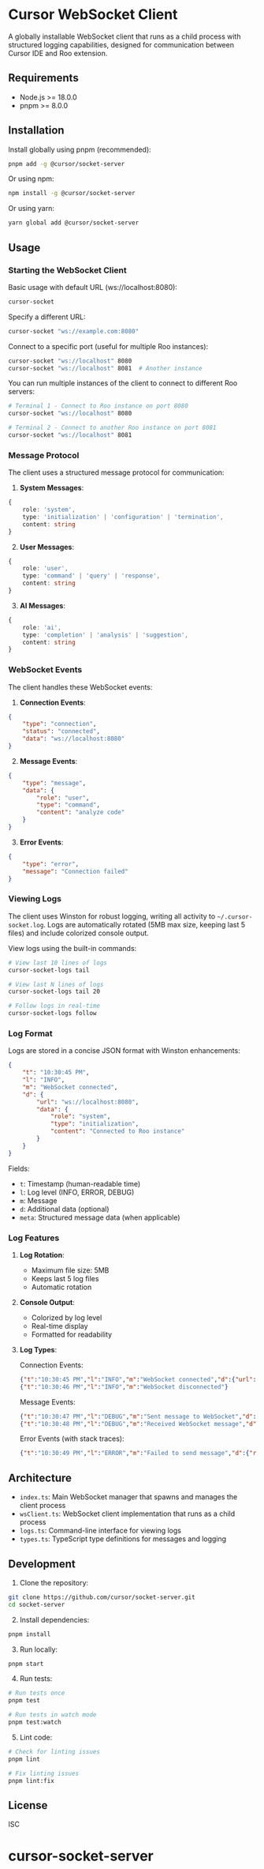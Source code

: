 # Cursor WebSocket Client

A globally installable WebSocket client that runs as a child process with structured logging capabilities, designed for communication between Cursor IDE and Roo extension.

## Requirements

- Node.js >= 18.0.0
- pnpm >= 8.0.0

## Installation

Install globally using pnpm (recommended):

```bash
pnpm add -g @cursor/socket-server
```

Or using npm:

```bash
npm install -g @cursor/socket-server
```

Or using yarn:

```bash
yarn global add @cursor/socket-server
```

## Usage

### Starting the WebSocket Client

Basic usage with default URL (ws://localhost:8080):

```bash
cursor-socket
```

Specify a different URL:

```bash
cursor-socket "ws://example.com:8080"
```

Connect to a specific port (useful for multiple Roo instances):

```bash
cursor-socket "ws://localhost" 8080
cursor-socket "ws://localhost" 8081  # Another instance
```

You can run multiple instances of the client to connect to different Roo servers:

```bash
# Terminal 1 - Connect to Roo instance on port 8080
cursor-socket "ws://localhost" 8080

# Terminal 2 - Connect to another Roo instance on port 8081
cursor-socket "ws://localhost" 8081
```

### Message Protocol

The client uses a structured message protocol for communication:

1. **System Messages**:

```typescript
{
    role: 'system',
    type: 'initialization' | 'configuration' | 'termination',
    content: string
}
```

2. **User Messages**:

```typescript
{
    role: 'user',
    type: 'command' | 'query' | 'response',
    content: string
}
```

3. **AI Messages**:

```typescript
{
    role: 'ai',
    type: 'completion' | 'analysis' | 'suggestion',
    content: string
}
```

### WebSocket Events

The client handles these WebSocket events:

1. **Connection Events**:

```json
{
    "type": "connection",
    "status": "connected",
    "data": "ws://localhost:8080"
}
```

2. **Message Events**:

```json
{
    "type": "message",
    "data": {
        "role": "user",
        "type": "command",
        "content": "analyze code"
    }
}
```

3. **Error Events**:

```json
{
    "type": "error",
    "message": "Connection failed"
}
```

### Viewing Logs

The client uses Winston for robust logging, writing all activity to `~/.cursor-socket.log`. Logs are automatically rotated (5MB max size, keeping last 5 files) and include colorized console output.

View logs using the built-in commands:

```bash
# View last 10 lines of logs
cursor-socket-logs tail

# View last N lines of logs
cursor-socket-logs tail 20

# Follow logs in real-time
cursor-socket-logs follow
```

### Log Format

Logs are stored in a concise JSON format with Winston enhancements:

```json
{
    "t": "10:30:45 PM",
    "l": "INFO",
    "m": "WebSocket connected",
    "d": {
        "url": "ws://localhost:8080",
        "data": {
            "role": "system",
            "type": "initialization",
            "content": "Connected to Roo instance"
        }
    }
}
```

Fields:

- `t`: Timestamp (human-readable time)
- `l`: Log level (INFO, ERROR, DEBUG)
- `m`: Message
- `d`: Additional data (optional)
- `meta`: Structured message data (when applicable)

### Log Features

1. **Log Rotation**:
   - Maximum file size: 5MB
   - Keeps last 5 log files
   - Automatic rotation

2. **Console Output**:
   - Colorized by log level
   - Real-time display
   - Formatted for readability

3. **Log Types**:

   Connection Events:

   ```json
   {"t":"10:30:45 PM","l":"INFO","m":"WebSocket connected","d":{"url":"ws://localhost:8080"}}
   {"t":"10:30:46 PM","l":"INFO","m":"WebSocket disconnected"}
   ```

   Message Events:

   ```json
   {"t":"10:30:47 PM","l":"DEBUG","m":"Sent message to WebSocket","d":{"message":"Hello"}}
   {"t":"10:30:48 PM","l":"DEBUG","m":"Received WebSocket message","d":{"data":"Response"}}
   ```

   Error Events (with stack traces):

   ```json
   {"t":"10:30:49 PM","l":"ERROR","m":"Failed to send message","d":{"reason":"Client not connected","stack":"..."}}
   ```

## Architecture

- `index.ts`: Main WebSocket manager that spawns and manages the client process
- `wsClient.ts`: WebSocket client implementation that runs as a child process
- `logs.ts`: Command-line interface for viewing logs
- `types.ts`: TypeScript type definitions for messages and logging

## Development

1. Clone the repository:

```bash
git clone https://github.com/cursor/socket-server.git
cd socket-server
```

2. Install dependencies:

```bash
pnpm install
```

3. Run locally:

```bash
pnpm start
```

4. Run tests:

```bash
# Run tests once
pnpm test

# Run tests in watch mode
pnpm test:watch
```

5. Lint code:

```bash
# Check for linting issues
pnpm lint

# Fix linting issues
pnpm lint:fix
```

## License

ISC

# cursor-socket-server
